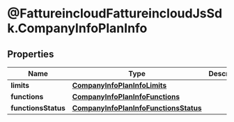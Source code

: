 # @FattureincloudFattureincloudJsSdk.CompanyInfoPlanInfo

## Properties

Name | Type | Description | Notes
------------ | ------------- | ------------- | -------------
**limits** | [**CompanyInfoPlanInfoLimits**](CompanyInfoPlanInfoLimits.md) |  | [optional] 
**functions** | [**CompanyInfoPlanInfoFunctions**](CompanyInfoPlanInfoFunctions.md) |  | [optional] 
**functionsStatus** | [**CompanyInfoPlanInfoFunctionsStatus**](CompanyInfoPlanInfoFunctionsStatus.md) |  | [optional] 


